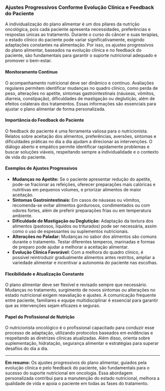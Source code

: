 ### Ajustes Progressivos Conforme Evolução Clínica e Feedback do Paciente

A individualização do plano alimentar é um dos pilares da nutrição oncológica, pois cada paciente apresenta necessidades, preferências e respostas únicas ao tratamento. Durante o curso do câncer e suas terapias, o estado clínico do paciente pode variar significativamente, exigindo adaptações constantes na alimentação. Por isso, os ajustes progressivos do plano alimentar, baseados na evolução clínica e no feedback do paciente, são fundamentais para garantir o suporte nutricional adequado e promover o bem-estar.

#### Monitoramento Contínuo

O acompanhamento nutricional deve ser dinâmico e contínuo. Avaliações regulares permitem identificar mudanças no quadro clínico, como perda de peso, alterações no apetite, sintomas gastrointestinais (náuseas, vômitos, diarreia, constipação), dificuldades de mastigação ou deglutição, além de efeitos colaterais dos tratamentos. Essas informações são essenciais para ajustar o plano alimentar de forma personalizada.

#### Importância do Feedback do Paciente

O feedback do paciente é uma ferramenta valiosa para o nutricionista. Relatos sobre aceitação dos alimentos, preferências, aversões, sintomas e dificuldades práticas no dia a dia ajudam a direcionar as intervenções. O diálogo aberto e empático permite identificar rapidamente problemas e buscar soluções viáveis, respeitando sempre a individualidade e o contexto de vida do paciente.

#### Exemplos de Ajustes Progressivos

- **Mudanças no Apetite:** Se o paciente apresentar redução do apetite, pode-se fracionar as refeições, oferecer preparações mais calóricas e nutritivas em pequenos volumes, e priorizar alimentos de maior aceitação.
- **Sintomas Gastrointestinais:** Em casos de náuseas ou vômitos, recomenda-se evitar alimentos gordurosos, condimentados ou com odores fortes, além de preferir preparações frias ou em temperatura ambiente.
- **Dificuldade de Mastigação ou Deglutição:** Adaptação da textura dos alimentos (pastosos, líquidos ou triturados) pode ser necessária, assim como o uso de espessantes ou suplementos nutricionais.
- **Alterações no Paladar:** Mudanças no sabor dos alimentos são comuns durante o tratamento. Testar diferentes temperos, marinadas e formas de preparo pode ajudar a melhorar a aceitação alimentar.
- **Evolução Clínica Favorável:** Com a melhora do quadro clínico, é possível reintroduzir gradualmente alimentos antes restritos, ampliar a variedade alimentar e incentivar a autonomia do paciente nas escolhas.

#### Flexibilidade e Atualização Constante

O plano alimentar deve ser flexível e revisado sempre que necessário. Mudanças no tratamento, surgimento de novos sintomas ou alterações no estado nutricional exigem reavaliação e ajustes. A comunicação frequente entre paciente, familiares e equipe multidisciplinar é essencial para garantir que as intervenções sejam eficazes e seguras.

#### Papel do Profissional de Nutrição

O nutricionista oncológico é o profissional capacitado para conduzir esse processo de adaptação, utilizando protocolos baseados em evidências e respeitando as diretrizes clínicas atualizadas. Além disso, orienta sobre suplementação, hidratação, segurança alimentar e estratégias para superar desafios do dia a dia.

---

**Em resumo:** Os ajustes progressivos do plano alimentar, guiados pela evolução clínica e pelo feedback do paciente, são fundamentais para o sucesso do suporte nutricional em oncologia. Essa abordagem personalizada contribui para a manutenção do estado nutricional, melhora a qualidade de vida e apoia o paciente em todas as fases do tratamento.